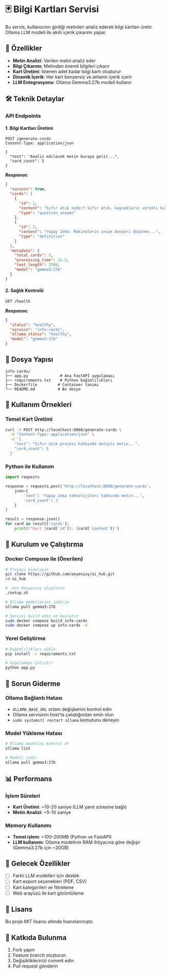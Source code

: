 # 🃏 Bilgi Kartları Servisi

Bu servis, kullanıcının girdiği metinleri analiz ederek bilgi kartları üretir. Ollama LLM modeli ile akıllı içerik çıkarımı yapar.

## 🚀 Özellikler

- **Metin Analizi**: Verilen metni analiz eder
- **Bilgi Çıkarımı**: Metinden önemli bilgileri çıkarır
- **Kart Üretimi**: İstenen adet kadar bilgi kartı oluşturur
- **Dinamik İçerik**: Her kart benzersiz ve anlamlı içerik içerir
- **LLM Entegrasyonu**: Ollama Gemma3:27b modeli kullanır

## 🛠️ Teknik Detaylar

### API Endpoints

#### 1. Bilgi Kartları Üretimi
```http
POST /generate-cards
Content-Type: application/json

{
  "text": "Analiz edilecek metin buraya gelir...",
  "card_count": 5
}
```

**Response:**
```json
{
  "success": true,
  "cards": [
    {
      "id": 1,
      "content": "Sıfır atık nedir? Sıfır atık, kaynakların verimli kullanılması...",
      "type": "question_answer"
    },
    {
      "id": 2,
      "content": "Yapay Zeka: Makinelerin insan benzeri düşünme...",
      "type": "definition"
    }
  ],
  "metadata": {
    "total_cards": 5,
    "processing_time": 12.5,
    "text_length": 2500,
    "model": "gemma3:27b"
  }
}
```

#### 2. Sağlık Kontrolü
```http
GET /health
```

**Response:**
```json
{
  "status": "healthy",
  "service": "info-cards",
  "ollama_status": "healthy",
  "model": "gemma3:27b"
}
```

## 📁 Dosya Yapısı

```
info-cards/
├── app.py              # Ana FastAPI uygulaması
├── requirements.txt    # Python bağımlılıkları
├── Dockerfile         # Container tanımı
└── README.md          # Bu dosya
```

## 🎯 Kullanım Örnekleri

### Temel Kart Üretimi
```bash
curl -X POST http://localhost:8008/generate-cards \
  -H "Content-Type: application/json" \
  -d '{
    "text": "Sıfır atık projesi hakkında detaylı metin...",
    "card_count": 5
  }'
```

### Python ile Kullanım
```python
import requests

response = requests.post('http://localhost:8008/generate-cards', 
    json={
        'text': 'Yapay zeka teknolojileri hakkında metin...',
        'card_count': 3
    }
)

result = response.json()
for card in result['cards']:
    print(f"Kart {card['id']}: {card['content']}")
```

## 🔧 Kurulum ve Çalıştırma

### Docker Compose ile (Önerilen)
```bash
# Projeyi klonlayın
git clone https://github.com/aeyeniay/ai_hub.git
cd ai_hub

# .env dosyasını oluşturun
./setup.sh

# Ollama modellerini indirin
ollama pull gemma3:27b

# Servisi build edin ve başlatın
sudo docker compose build info-cards
sudo docker compose up info-cards -d
```

### Yerel Geliştirme
```bash
# Bağımlılıkları yükle
pip install -r requirements.txt

# Uygulamayı çalıştır
python app.py
```

## 🐛 Sorun Giderme

### Ollama Bağlantı Hatası
- `OLLAMA_BASE_URL` ortam değişkenini kontrol edin
- Ollama servisinin host'ta çalıştığından emin olun
- `sudo systemctl restart ollama` komutunu deneyin

### Model Yükleme Hatası
```bash
# Ollama modelini kontrol et
ollama list

# Modeli indir
ollama pull gemma3:27b
```

## 📊 Performans

### İşlem Süreleri
- **Kart Üretimi**: ~10-20 saniye (LLM yanıt süresine bağlı)
- **Metin Analizi**: ~5-10 saniye

### Memory Kullanımı
- **Temel işlem**: ~100-200MB (Python ve FastAPI)
- **LLM kullanımı**: Ollama modelinin RAM ihtiyacına göre değişir (Gemma3:27b için ~20GB)

## 🔮 Gelecek Özellikler

- [ ] Farklı LLM modelleri için destek
- [ ] Kart export seçenekleri (PDF, CSV)
- [ ] Kart kategorileri ve filtreleme
- [ ] Web arayüzü ile kart görüntüleme

## 📄 Lisans

Bu proje MIT lisansı altında lisanslanmıştır.

## 🤝 Katkıda Bulunma

1. Fork yapın
2. Feature branch oluşturun
3. Değişikliklerinizi commit edin
4. Pull request gönderin
